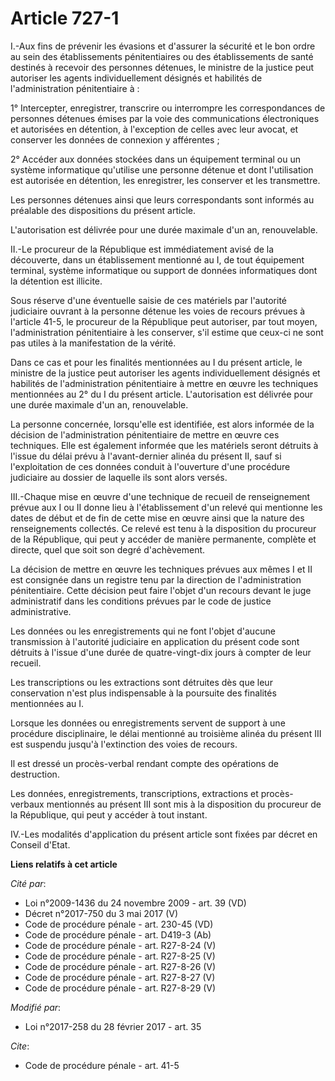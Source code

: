 # Article 727-1

I.-Aux fins de prévenir les évasions et d'assurer la sécurité et le bon ordre au sein des établissements pénitentiaires ou
des établissements de santé destinés à recevoir des personnes détenues, le ministre de la justice peut autoriser les agents
individuellement désignés et habilités de l'administration pénitentiaire à : 

1° Intercepter, enregistrer, transcrire ou interrompre les correspondances de personnes détenues émises par la voie des
communications électroniques et autorisées en détention, à l'exception de celles avec leur avocat, et conserver les données
de connexion y afférentes ; 

2° Accéder aux données stockées dans un équipement terminal ou un système informatique qu'utilise une personne détenue et
dont l'utilisation est autorisée en détention, les enregistrer, les conserver et les transmettre. 

Les personnes détenues ainsi que leurs correspondants sont informés au préalable des dispositions du présent article. 

L'autorisation est délivrée pour une durée maximale d'un an, renouvelable. 

II.-Le procureur de la République est immédiatement avisé de la découverte, dans un établissement mentionné au I, de tout
équipement terminal, système informatique ou support de données informatiques dont la détention est illicite. 

Sous réserve d'une éventuelle saisie de ces matériels par l'autorité judiciaire ouvrant à la personne détenue les voies de
recours prévues à l'article 41-5, le procureur de la République peut autoriser, par tout moyen, l'administration
pénitentiaire à les conserver, s'il estime que ceux-ci ne sont pas utiles à la manifestation de la vérité. 

Dans ce cas et pour les finalités mentionnées au I du présent article, le ministre de la justice peut autoriser les agents
individuellement désignés et habilités de l'administration pénitentiaire à mettre en œuvre les techniques mentionnées au 2°
du I du présent article. L'autorisation est délivrée pour une durée maximale d'un an, renouvelable. 

La personne concernée, lorsqu'elle est identifiée, est alors informée de la décision de l'administration pénitentiaire de
mettre en œuvre ces techniques. Elle est également informée que les matériels seront détruits à l'issue du délai prévu à
l'avant-dernier alinéa du présent II, sauf si l'exploitation de ces données conduit à l'ouverture d'une procédure judiciaire
au dossier de laquelle ils sont alors versés. 

III.-Chaque mise en œuvre d'une technique de recueil de renseignement prévue aux I ou II donne lieu à l'établissement d'un
relevé qui mentionne les dates de début et de fin de cette mise en œuvre ainsi que la nature des renseignements collectés. Ce
relevé est tenu à la disposition du procureur de la République, qui peut y accéder de manière permanente, complète et
directe, quel que soit son degré d'achèvement. 

La décision de mettre en œuvre les techniques prévues aux mêmes I et II est consignée dans un registre tenu par la direction
de l'administration pénitentiaire. Cette décision peut faire l'objet d'un recours devant le juge administratif dans les
conditions prévues par le code de justice administrative. 

Les données ou les enregistrements qui ne font l'objet d'aucune transmission à l'autorité judiciaire en application du
présent code sont détruits à l'issue d'une durée de quatre-vingt-dix jours à compter de leur recueil. 

Les transcriptions ou les extractions sont détruites dès que leur conservation n'est plus indispensable à la poursuite des
finalités mentionnées au I. 

Lorsque les données ou enregistrements servent de support à une procédure disciplinaire, le délai mentionné au troisième
alinéa du présent III est suspendu jusqu'à l'extinction des voies de recours. 

Il est dressé un procès-verbal rendant compte des opérations de destruction. 

Les données, enregistrements, transcriptions, extractions et procès-verbaux mentionnés au présent III sont mis à la
disposition du procureur de la République, qui peut y accéder à tout instant. 

IV.-Les modalités d'application du présent article sont fixées par décret en Conseil d'Etat.

**Liens relatifs à cet article**

_Cité par_:

  - Loi n°2009-1436 du 24 novembre 2009 - art. 39 (VD)
  - Décret n°2017-750 du 3 mai 2017 (V)
  - Code de procédure pénale - art. 230-45 (VD)
  - Code de procédure pénale - art. D419-3 (Ab)
  - Code de procédure pénale - art. R27-8-24 (V)
  - Code de procédure pénale - art. R27-8-25 (V)
  - Code de procédure pénale - art. R27-8-26 (V)
  - Code de procédure pénale - art. R27-8-27 (V)
  - Code de procédure pénale - art. R27-8-29 (V)

_Modifié par_:

  - Loi n°2017-258 du 28 février 2017 - art. 35

_Cite_:

  - Code de procédure pénale - art. 41-5
